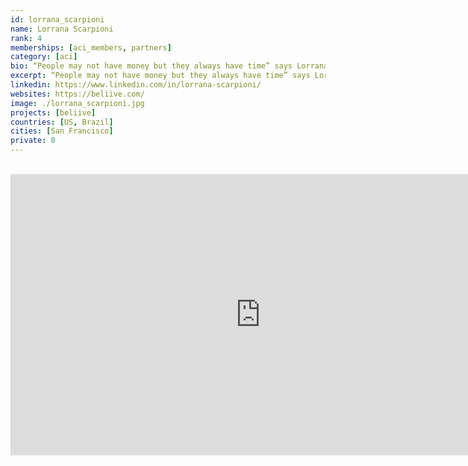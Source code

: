 ```yaml
---
id: lorrana_scarpioni
name: Lorrana Scarpioni
rank: 4
memberships: [aci_members, partners]
category: [aci]
bio: “People may not have money but they always have time” says Lorrana. She believes that the answer to solving this global conundrum is delivering equal opportunities. Lorrana Scarpioni a CEO and co-founder of Beliive, the world's largest community of time exchange. Scarpioni is a Global Shaper and former Global Agenda Council in Creative Economy from the World Economic Forum. In addition, MIT Technology Review Innovators under 35 choose her one of the 10 most innovative Brazilians of 2014, BBC Global elected her of the 100 most inspiring women of 2015 on 100 Women List and she was os the Forbes under 30 list in 2017. Along with a Bachelor's degree in Law and one in Public Relations, she studied human rights, history and political ideals in Portugal. She also studied Management over a summer at the Stanford Business School. Lorrana’s passion for the collaborative economy and social innovation grew out of her social work in poverty reduction since she was 12 years old.
excerpt: “People may not have money but they always have time” says Lorrana.
linkedin: https://www.linkedin.com/in/lorrana-scarpioni/
websites: https://beliive.com/
image: ./lorrana_scarpioni.jpg
projects: [beliive]
countries: [US, Brazil]
cities: [San Francisco]
private: 0
---
```


<BR>
<div class="aspect-w-16 aspect-h-9">
<iframe src="https://player.vimeo.com/video/413063048" width="800" height="450" frameborder="0" allow="autoplay; fullscreen" allowfullscreen></iframe>
</div>
<BR>
